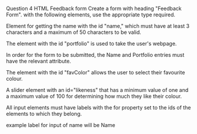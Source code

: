 Question 4
HTML Feedback form
Create a form with heading "Feedback Form". with the following elements, use the appropriate type required.

Element for getting the name with the id "name," which must have at least 3 characters and a maximum of 50 characters to be valid.

The element with the id "portfolio" is used to take the user's webpage.

In order for the form to be submitted, the Name and Portfolio entries must have the relevant attribute.

The element with the id "favColor" allows the user to select their favourite colour.

A slider element with an id="likeness" that has a minimum value of one and a maximum value of 100 for determining how much they like their colour.

All input elements must have labels with the for property set to the ids of the elements to which they belong.


example label for input of name will be Name
